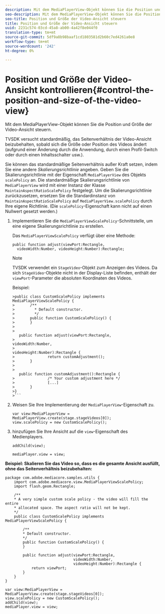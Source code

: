 ```yaml
---
description: Mit dem MediaPlayerView-Objekt können Sie die Position und Größe der Video-Ansicht steuern.
seo-description: Mit dem MediaPlayerView-Objekt können Sie die Position und Größe der Video-Ansicht steuern.
seo-title: Position und Größe der Video-Ansicht steuern
title: Position und Größe der Video-Ansicht steuern
uuid: 2231c574-03cd-45a8-ab00-4a42f8e044f0
translation-type: tm+mt
source-git-commit: 5df9a8b98baaf1cd1803581d2b60c7ed4261a0e8
workflow-type: tm+mt
source-wordcount: '242'
ht-degree: 0%

---
```



# Position und Größe der Video-Ansicht kontrollieren{#control-the-position-and-size-of-the-video-view}

Mit dem MediaPlayerView-Objekt können Sie die Position und Größe der Video-Ansicht steuern.

TVSDK versucht standardmäßig, das Seitenverhältnis der Video-Ansicht beizubehalten, sobald sich die Größe oder Position des Videos ändert (aufgrund einer Änderung durch die Anwendung, durch einen Profil-Switch oder durch einen Inhaltsschalter usw.).

Sie können das standardmäßige Seitenverhältnis außer Kraft setzen, indem Sie eine andere *Skalierungsrichtlinie* angeben. Geben Sie die Skalierungsrichtlinie mit der Eigenschaft `MediaPlayerView` des Objekts `scalePolicy` an. Die standardmäßige Skalierungsrichtlinie von `MediaPlayerView` wird mit einer Instanz der Klasse `MaintainAspectRatioScalePolicy` festgelegt. Um die Skalierungsrichtlinie zurückzusetzen, ersetzen Sie die Standardinstanz von `MaintainAspectRatioScalePolicy` auf `MediaPlayerView.scalePolicy` durch Ihre eigene Richtlinie. (Die `scalePolicy`-Eigenschaft kann nicht auf einen Nullwert gesetzt werden.)

1. Implementieren Sie die `MediaPlayerViewScalePolicy`-Schnittstelle, um eine eigene Skalierungsrichtlinie zu erstellen.

   Das `MediaPlayerViewScalePolicy` verfügt über eine Methode:

   ```
   public function adjust(viewPort:Rectangle, 
     videoWidth:Number, videoHeight:Number):Rectangle;
   ```

   >[!NOTE]
   >
   >TVSDK verwendet ein `StageVideo`-Objekt zum Anzeigen des Videos. Da sich `StageVideo`-Objekte nicht in der Display-Liste befinden, enthält der `viewPort`-Parameter die absoluten Koordinaten des Videos.
   >
   >
   >Beispiel:
   >
   >
   ```
   >public class CustomScalePolicy implements MediaPlayerViewScalePolicy { 
   >       /** 
   >         * Default constructor. 
   >         */ 
   >       public function CustomScalePolicy() { 
   >       } 
   > 
   >    
      public function adjust(viewPort:Rectangle,  
   >                                                     videoWidth:Number,  
   >                                                     videoHeight:Number):Rectangle { 
   >               return customAdjustment(); 
   >       } 
   > 
   >    
      public function customAdjustment():Rectangle { 
   >               /* Your custom adjustment here */ 
   >               [...] 
   >       } 
   >}
   >```

1. Weisen Sie Ihre Implementierung der `MediaPlayerView`-Eigenschaft zu.

   ```
   var view:MediaPlayerView = MediaPlayerView.create(stage.stageVideos[0]); 
   view.scalePolicy = new CustomScalePolicy();
   ```

1. hinzufügen Sie Ihre Ansicht auf die `view`-Eigenschaft des Medienplayers.

   ```
   addChild(view); 
   
   mediaPlayer.view = view;
   ```

<!--<a id="example_7B08ECCDA17B4DD191FC672BD1F4C850"></a>-->

**Beispiel: Skalieren Sie das Video so, dass es die gesamte Ansicht ausfüllt, ohne das Seitenverhältnis beizubehalten:**

```
package com.adobe.mediacore.samples.utils { 
    import com.adobe.mediacore.view.MediaPlayerViewScalePolicy; 
    import flash.geom.Rectangle; 
 
    /** 
    * A very simple custom scale policy - the video will fill the entire 
    * allocated space. The aspect ratio will not be kept. 
    */ 
    public class CustomScalePolicy implements MediaPlayerViewScalePolicy { 
 
        /** 
        * Default constructor. 
        */ 
        public function CustomScalePolicy() { 
        } 
 
        public function adjust(viewPort:Rectangle, 
                               videoWidth:Number,  
                               videoHeight:Number):Rectangle { 
            return viewPort; 
        } 
    } 
} 
 
var view:MediaPlayerView = MediaPlayerView.create(stage.stageVideos[0]); 
view.scalePolicy = new CustomScalePolicy(); 
addChild(view); 
mediaPlayer.view = view;
```

